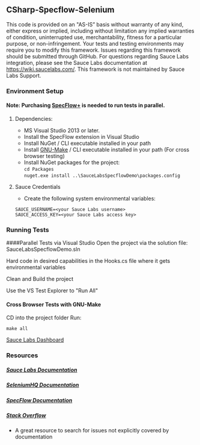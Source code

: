 ## CSharp-Specflow-Selenium

This code is provided on an "AS-IS” basis without warranty of any kind, either express or implied, including without limitation any implied warranties of condition, uninterrupted use, merchantability, fitness for a particular purpose, or non-infringement. Your tests and testing environments may require you to modify this framework. Issues regarding this framework should be submitted through GitHub. For questions regarding Sauce Labs integration, please see the Sauce Labs documentation at https://wiki.saucelabs.com/. This framework is not maintained by Sauce Labs Support.

### Environment Setup
#### Note: Purchasing [SpecFlow+](http://www.specflow.org/plus/) is needed to run tests in parallel.

1. Dependencies:
    * MS Visual Studio 2013 or later.
    * Install the SpecFlow extension in Visual Studio
    * Install NuGet / CLI executable installed in your path
    * Install [GNU-Make](https://www.gnu.org/software/make/) / CLI executable installed in your path (For cross browser testing)
    * Install NuGet packages for the project: <br>
```cd Packages```<br>
```nuget.exe install ..\SauceLabsSpecflowDemo\packages.config```<br>

2. Sauce Credentials
    * Create the following system environmental variables:
    ```
    SAUCE_USERNAME=<your Sauce Labs username>
    SAUCE_ACCESS_KEY=<your Sauce Labs access key>
    ```
### Running Tests
   ####Parallel Tests via Visual Studio
Open the project via the solution file: SauceLabsSpecflowDemo.sln

Hard code in desired capabilities in the Hooks.cs file where it gets environmental variables

Clean and Build the project

Use the VS Test Explorer to "Run All"

#### Cross Browser Tests with GNU-Make
CD into the project folder
Run:
```
make all
```
[Sauce Labs Dashboard](https://saucelabs.com/beta/dashboard/)

### Resources
##### [Sauce Labs Documentation](https://wiki.saucelabs.com/)

##### [SeleniumHQ Documentation](http://www.seleniumhq.org/docs/)

##### [SpecFlow Documentation](http://www.specflow.org/plus/)

##### [Stack Overflow](http://stackoverflow.com/)
* A great resource to search for issues not explicitly covered by documentation
